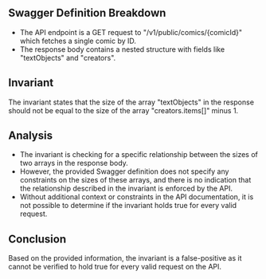 ## Swagger Definition Breakdown
- The API endpoint is a GET request to "/v1/public/comics/{comicId}" which fetches a single comic by ID.
- The response body contains a nested structure with fields like "textObjects" and "creators".

## Invariant
The invariant states that the size of the array "textObjects" in the response should not be equal to the size of the array "creators.items[]" minus 1.

## Analysis
- The invariant is checking for a specific relationship between the sizes of two arrays in the response body.
- However, the provided Swagger definition does not specify any constraints on the sizes of these arrays, and there is no indication that the relationship described in the invariant is enforced by the API.
- Without additional context or constraints in the API documentation, it is not possible to determine if the invariant holds true for every valid request.

## Conclusion
Based on the provided information, the invariant is a false-positive as it cannot be verified to hold true for every valid request on the API.
